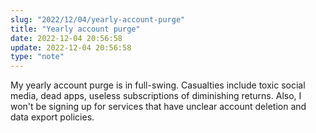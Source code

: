 ```yaml
---
slug: "2022/12/04/yearly-account-purge"
title: "Yearly account purge"
date: 2022-12-04 20:56:58
update: 2022-12-04 20:56:58
type: "note"
---
```


My yearly account purge is in full-swing. Casualties include toxic social media, dead apps, useless subscriptions of diminishing returns. Also, I won't be signing up for services that have unclear account deletion and data export policies.
